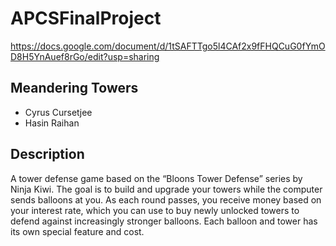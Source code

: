 # APCSFinalProject

https://docs.google.com/document/d/1tSAFTTgo5l4CAf2x9fFHQCuG0fYmOD8H5YnAuef8rGo/edit?usp=sharing

## Meandering Towers
- Cyrus Cursetjee
- Hasin Raihan

## Description
A tower defense game based on the “Bloons Tower Defense” series by Ninja Kiwi. The goal is to build and upgrade your towers while the computer sends balloons at you. As each round passes, you receive money based on your interest rate, which you can use to buy newly unlocked towers to defend against increasingly stronger balloons. Each balloon and tower has its own special feature and cost. 
